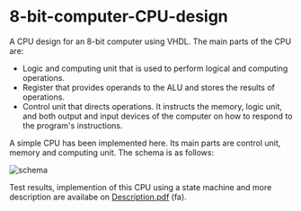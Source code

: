 # 8-bit-computer-CPU-design
A CPU design for an 8-bit computer using VHDL.
The main parts of the CPU are:

* Logic and computing unit that is used to perform logical and computing operations.
* َRegister that provides operands to the ALU and stores the results of operations.
* Control unit that directs operations. It instructs the memory, logic unit, and both output and input devices of the computer on how to respond to the program's instructions.
  
A simple CPU has been implemented here. Its main parts are control unit, memory and computing unit.
The schema is as follows:

![schema](https://github.com/nikimajidifard/8-bit-computer-CPU-design/assets/56204470/f93e985f-4e6c-4723-aa2f-3efe3b2c5f9f)



Test results, implemention of this CPU using a state machine and more description are availabe on [Description.pdf](https://github.com/nikimajidifard/8-bit-computer-CPU-design/files/12773108/Description.pdf) (fa).







